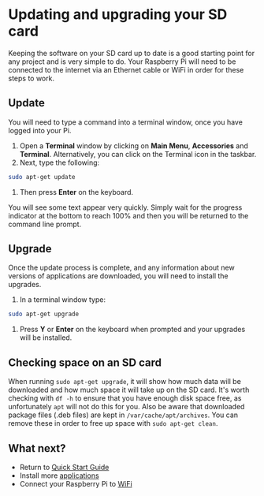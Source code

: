 # Updating and upgrading your SD card

Keeping the software on your SD card up to date is a good starting point for any project and is very simple to do. Your Raspberry Pi will need to be connected to the internet via an Ethernet cable or WiFi in order for these steps to work.

## Update

You will need to type a command into a terminal window, once you have logged into your Pi.

1. Open a **Terminal** window by clicking on **Main Menu**, **Accessories** and **Terminal**. Alternatively, you can click on the Terminal icon in the taskbar.
1. Next, type the following:

  ```bash
  sudo apt-get update
  ```
  
1. Then press **Enter** on the keyboard.

 You will see some text appear very quickly. Simply wait for the progress indicator at the bottom to reach 100% and then you will be returned to the command line prompt.

## Upgrade

Once the update process is complete, and any information about new versions of applications are downloaded, you will need to install the upgrades.

1. In a terminal window type:

  ```bash
  sudo apt-get upgrade
  ```
  
1. Press **Y** or **Enter** on the keyboard when prompted and your upgrades will be installed.

## Checking space on an SD card

When running `sudo apt-get upgrade`, it will show how much data will be downloaded and how much space it will take up on the SD card. It's worth checking with `df -h` to ensure that you have enough disk space free, as unfortunately `apt` will not do this for you. Also be aware that downloaded package files (.deb files) are kept in `/var/cache/apt/archives`. You can remove these in order to free up space with `sudo apt-get clean`.

## What next?
- Return to [Quick Start Guide](worksheet.md)
- Install more [applications](install-apps.md)
- Connect your Raspberry Pi to [WiFi](wifi.md)
